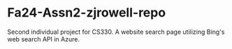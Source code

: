 # Fa24-Assn2-zjrowell-repo
Second individual project for CS330. A website search page utilizing Bing's web search API in Azure.
